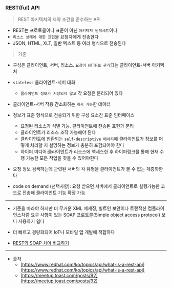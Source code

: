 ### REST(ful) API

> REST 아키텍처의 제약 조건을 준수하는 API

- REST는 프로토콜이나 표준이 아닌 `아키텍처 원칙세트`이다
- `리소스 상태에 대한 표현`을 요청자에게 전송한다
- JSON, HTML, XLT, 일반 텍스트 등 여러 형식으로 전송된다

> 기준

- 구성은 클라이언트, 서버, 리소스. `요청이 HTTP로 관리`되는 클라이언트-서버 아키텍처
- `stateless` 클라이언트-서버 대화

  - `클라이언트 정보가 저장되지 않고` 각 요청은 분리되어 있다

- 클라이언트-서버 작용 간소화하는 `캐시 가능`한 데이터
- 정보가 표준 형식으로 전송되기 위한 구성 요소간 표준 인터페이스

  - 요청된 리소스가 식별 가능. 클라이언트에 전송된 표현과 분리
  - 클라이언트가 리소스 조작 가능해야 된다
  - 클라이언트에 반환되는 `self-descriptive 메세지`에 클라이언트가 정보를 어떻게 처리할 지 설명하는 정보가 충분히 포함되어야 한다
  - 하이퍼 미디어:클라이언트가 리소스에 액세스한 후 하이퍼링크를 통해 현재 수행 가능한 모든 작업을 찾을 수 있어야한다

- 요청 정보 검색하는데 관련된 서버의 각 유형을 클라이언트가 볼 수 없는 계층화한다
- code on demand (선택사항): 요청 받으면 서버에서 클라이언트로 실행가능한 코드로 전송해 클라이언트 기능 확장 가능

---

- 기준을 따라야 하지만 더 무거운 XML 메세징, 빌트인 보안이나 트랜잭션 컴플라이언스처럼 요구 사항이 있는 SOAP 프로토콜(Simple object access protocol) 보다 사용하기 쉽다
- 더 빠르고 경량화되어 IoT나 모바일 앱 개발에 적합하다

- [REST와 SOAP 차이 비교하기](https://www.redhat.com/ko/topics/integration/whats-the-difference-between-soap-rest)

---

- 출처
  - [https://www.redhat.com/ko/topics/api/what-is-a-rest-api](https://www.redhat.com/ko/topics/api/what-is-a-rest-api)
  - [https://meetup.toast.com/posts/92](https://meetup.toast.com/posts/92)
